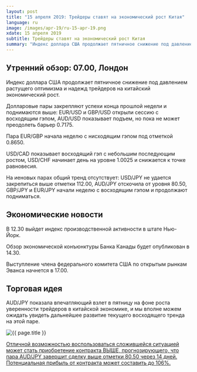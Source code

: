 ```yaml
---
layout: post
title: "15 апреля 2019: Трейдеры ставят на экономический рост Китая"
language: ru
image: /images/apr-19/ru-15-apr-19.png
xdate: 15 апреля 2019
subtitle: Трейдеры ставят на экономический рост Китая
summary: "Индекс доллара США продолжает пятничное снижение под давлением растущего оптимизма и надежд трейдеров на китайский экономический рост. Долларовые пары закрепляют успехи конца прошлой недели и поднимаются выше: EUR/USD и GBP/USD открыли сессию с восходящим гэпом"
---
```

## Утренний обзор: 07.00, Лондон
 
Индекс доллара США продолжает пятничное снижение под давлением растущего оптимизма и надежд трейдеров на китайский экономический рост.

Долларовые пары закрепляют успехи конца прошлой недели и поднимаются выше: EUR/USD и GBP/USD открыли сессию с восходящим гэпом, AUD/USD показывает подъем, но пока не может преодолеть барьер 0.7175.

Пара EUR/GBP начала неделю с нисходящим гэпом под отметкой 0.8650.

USD/CAD показывает восходящий гэп с небольшим последующим ростом, USD/CHF начинает день на уровне 1.0025 и снижается к точке равновесия.

На иеновых парах общий тренд отсутствует: USD/JPY не удается закрепиться выше отметки 112.00, AUD/JPY отскочила от уровня 80.50, GBP/JPY и EUR/JPY начали неделю с восходящим гэпом и продолжают подниматься. 
 
## Экономические новости
 
В 12.30 выйдет индекс производственной активности в штате Нью-Йорк.

Обзор экономической конъюнктуры Банка Канады будет опубликован в 14.30.

Выступление члена федерального комитета США по открытым рынкам Эванса начнется в 17.00.
 
## Торговая идея
 
AUD/JPY показала впечатляющий взлет в пятницу на фоне роста уверенности трейдеров в китайской экономике, и мы вполне можем ожидать увидеть дальнейшее развитие текущего восходящего тренда на этой паре.

<img src="{{ site.url }}/images/apr-19/ru-15-apr-19.png" alt="{{ page.title }}"  title="{{ page.title }}">

<a href="%LINK%%?currency=USD&amp;market=forex&underlying=frxAUDJPY&formname=higherlower&duration_amount=14&duration_units=d&amount=10&amount_type=stake&expiry_type=duration&barrier=80.50" target="_blank" rel="noopener noreferrer nofollow">Отличной возможностью воспользоваться сложившейся ситуацией может стать приобретение контракта ВЫШЕ, прогнозирующего, что пара AUD/JPY завершит сделку выше отметки 80.50 через 14 дней. Потенциальная прибыль от контракта может составить до 106%.</a>
